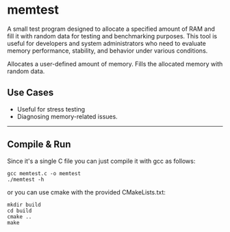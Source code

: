 # memtest

A small test program designed to allocate a specified amount of RAM and fill it with random data for testing and benchmarking purposes. This tool is useful for developers and system administrators who need to evaluate memory performance, stability, and behavior under various conditions.

Allocates a user-defined amount of memory. Fills the allocated memory with random data.

## Use Cases
- Useful for stress testing
- Diagnosing memory-related issues.

---
## Compile & Run

Since it's a single C file you can just compile it with gcc as follows:
```
gcc memtest.c -o memtest
./memtest -h
```
or you can use cmake with the provided CMakeLists.txt:
```
mkdir build
cd build
cmake ..
make
```
